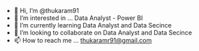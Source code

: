 - 👋 Hi, I’m @thukaram91
- 👀 I’m interested in ... Data Analyst - Power BI  
- 🌱 I’m currently learning Data Analyst and Data Secince 
- 💞️ I’m looking to collaborate on Data Analyst and Data Secince  
- 📫 How to reach me ... thukaramr91@gmail.com

<!---
thukaram91/thukaram91 is a ✨ special ✨ repository because its `README.md` (this file) appears on your GitHub profile.
You can click the Preview link to take a look at your changes.
--->
